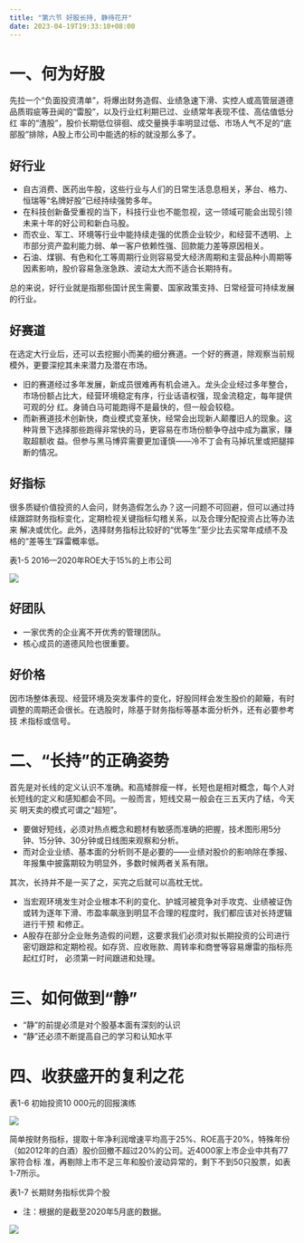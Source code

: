 ```yaml
---
title: "第六节 好股长持, 静待花开"
date: 2023-04-19T19:33:10+08:00
---
```


# 一、何为好股

先拉一个“负面投资清单”，将爆出财务造假、业绩急速下滑、实控人或高管层道德品质瑕疵等丑闻的“雷股”，以及行业红利期已过、业绩常年表现不佳、高估值低分红
率的“渣股”，股价长期低位徘徊、成交量换手率明显过低、市场人气不足的“底部股”排除，A股上市公司中能选的标的就没那么多了。

## 好行业

- 自古消费、医药出牛股，这些行业与人们的日常生活息息相关，茅台、格力、恒瑞等“名牌好股”已经持续强势多年。
- 在科技创新备受重视的当下，科技行业也不能忽视，这一领域可能会出现引领未来十年的好公司和新白马股。
- 而农业、军工、环境等行业中能持续走强的优质企业较少，和经营不透明、上市部分资产盈利能力弱、单一客户依赖性强、回款能力差等原因相关。
- 石油、煤钢、有色和化工等周期行业则容易受大经济周期和主营品种小周期等因素影响，股价容易急涨急跌、波动太大而不适合长期持有。

总的来说，好行业就是指那些国计民生需要、国家政策支持、日常经营可持续发展的行业。

## 好赛道

在选定大行业后，还可以去挖掘小而美的细分赛道。一个好的赛道，除观察当前规模外，更要深挖其未来潜力及潜在市场。

- 旧的赛道经过多年发展，新成员很难再有机会进入。龙头企业经过多年整合，市场份额占比大，经营环境稳定有序，行业话语权强，现金流稳定，每年提供可观的分
  红。身骑白马可能跑得不是最快的，但一般会较稳。
- 而新赛道技术创新快，商业模式变革快，经常会出现新人颠覆旧人的现象。这种背景下选择那些跑得非常快的马，更容易在市场份额争夺战中成为赢家，赚取超额收
  益。但参与黑马博弈需要更加谨慎——冷不丁会有马掉坑里或把腿摔断的情况。

## 好指标

很多质疑价值投资的人会问，财务造假怎么办？这一问题不可回避，但可以通过持续跟踪财务指标变化，定期检视关键指标勾稽关系，以及合理分配投资占比等办法来
解决或优化。此外，选择财务指标比较好的“优等生”至少比去买常年成绩不及格的“差等生”踩雷概率低。

表1-5 2016—2020年ROE大于15%的上市公司

![](https://res.weread.qq.com/wrepub/CB_3300020868_Figure-T47_19413.jpg)

## 好团队

- 一家优秀的企业离不开优秀的管理团队。
- 核心成员的道德风险也很重要。

## 好价格

因市场整体表现、经营环境及突发事件的变化，好股同样会发生股价的颠簸，有时调整的周期还会很长。在选股时，除基于财务指标等基本面分析外，还有必要参考技
术指标或信号。

# 二、“长持”的正确姿势

首先是对长线的定义认识不准确。和高矮胖瘦一样，长短也是相对概念，每个人对长短线的定义和感知都会不同。一般而言，短线交易一般会在三五天内了结，今天买
明天卖的模式可谓之“超短”。

- 要做好短线，必须对热点概念和题材有敏感而准确的把握，技术图形用5分钟、15分钟、30分钟或日线图来观察和分析。
- 而对企业业绩、基本面的分析则不是必要的——业绩对股价的影响除在季报、年报集中披露期较为明显外，多数时候两者关系有限。

其次，长持并不是一买了之，买完之后就可以高枕无忧。

- 当宏观环境发生对企业根本不利的变化、护城河被竞争对手攻克、业绩被证伪或转为逐年下滑、市盈率飙涨到明显不合理的程度时，我们都应该对长持逻辑进行干预
  和修正。
- A股存在部分企业账务造假的问题，这要求我们必须对拟长期投资的公司进行密切跟踪和定期检视。如存货、应收账款、周转率和商誉等容易爆雷的指标亮起红灯时，
  必须第一时间跟进和处理。

# 三、如何做到“静”

- “静”的前提必须是对个股基本面有深刻的认识
- “静”还必须不断提高自己的学习和认知水平

# 四、收获盛开的复利之花

表1-6 初始投资10 000元的回报演练

![](https://res.weread.qq.com/wrepub/CB_3300020868_Figure-T52_19414.jpg)

简单按财务指标，提取十年净利润增速平均高于25%、ROE高于20%，特殊年份（如2012年的白酒）股价回撤不超过20%的公司。近4000家上市企业中共有77家符合标
准，再剔除上市不足三年和股价波动异常的，剩下不到50只股票，如表1-7所示。

表1-7 长期财务指标优异个股

- 注：根据的是截至2020年5月底的数据。

![](https://res.weread.qq.com/wrepub/CB_3300020868_Figure-T53_19415.jpg)
